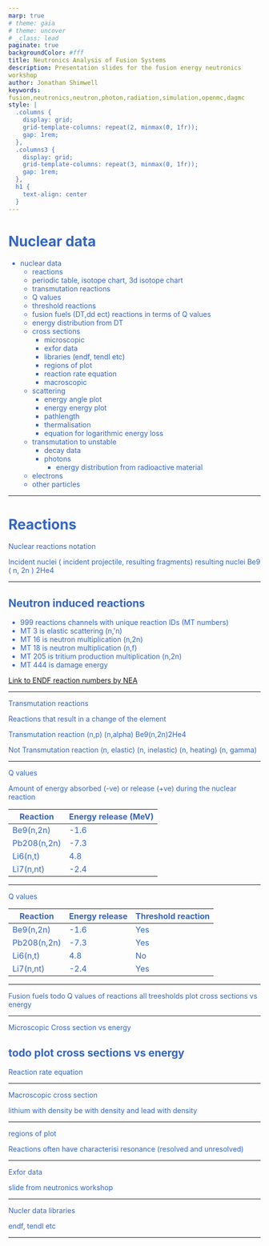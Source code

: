 ```yaml
---
marp: true
# theme: gaia
# theme: uncover
# _class: lead
paginate: true
backgroundColor: #fff
title: Neutronics Analysis of Fusion Systems
description: Presentation slides for the fusion energy neutronics workshop
author: Jonathan Shimwell
keywords: fusion,neutronics,neutron,photon,radiation,simulation,openmc,dagmc
style: |
  .columns {
    display: grid;
    grid-template-columns: repeat(2, minmax(0, 1fr));
    gap: 1rem;
  },
  .columns3 {
    display: grid;
    grid-template-columns: repeat(3, minmax(0, 1fr));
    gap: 1rem;
  },
  h1 {
    text-align: center
  }
---
```


<style>
  :root {
    --color-background: #fff;
    --color-foreground: #333;
    --color-highlight: #f96;
    --color-dimmed: #888;
    font-family: 'Century Gothic';
    color: #3466C2
  }
  {
    font-size: 29px
  }
  code {
    white-space : pre-wrap !important;
    word-break: break-word;
  }
  .columns {
    display: grid;
  }
  h1 {
    justify-content: center;
  }
  section {
    justify-content: start;
  }
  img[alt~="bottom-right"] {
    position: absolute;
    top: 90%;
    right: 1%;
  }
</style>

# Nuclear data

- nuclear data
  - reactions
  <!-- - reactions groups like n, disappearance -->
    - periodic table, isotope chart, 3d isotope chart
    - transmutation reactions
    - Q values
    - threshold reactions
    - fusion fuels (DT,dd ect) reactions in terms of Q values
    - energy distribution from DT
  - cross sections
     - microscopic
     - exfor data
     - libraries (endf, tendl etc)
     - regions of plot
     <!-- - multigroup / continuous energy
     - group strucutres -->
     - reaction rate equation
     - macroscopic
  - scattering
    - energy angle plot
    - energy energy plot
    - pathlength
    - thermalisation
    - equation for logarithmic energy loss
  - transmutation to unstable
    - decay data
    - photons
      - energy distribution from radioactive material
  - electrons
  - other particles
---

# Reactions
Nuclear reactions notation

Incident nuclei ( incident projectile, resulting fragments) resulting nuclei
Be9 ( n, 2n ) 2He4

---

## Neutron induced reactions

 - 999 reactions channels with unique reaction IDs (MT numbers)
 - MT 3 is elastic scattering (n,'n)
 - MT 16 is neutron multiplication (n,2n)
 - MT 18 is neutron multiplication (n,f)
 - MT 205 is tritium production multiplication (n,2n)
 - MT 444 is damage energy

 [Link to ENDF reaction numbers by NEA](https://www.oecd-nea.org/dbdata/data/manual-endf/endf102_MT.pdf)
 
 ---

Transmutation reactions

Reactions that result in a change of the element

Transmutation reaction
(n,p)
(n,alpha)
Be9(n,2n)2He4


Not Transmutation reaction
(n, elastic)
(n, inelastic)
(n, heating)
(n, gamma)

---


Q values

Amount of energy absorbed (-ve) or release (+ve) during the nuclear reaction

| Reaction    | Energy release (MeV) |
| -------- | ------- |
| Be9(n,2n)  |  -1.6   |
| Pb208(n,2n)  |  -7.3   |
| Li6(n,t) | 4.8 |
| Li7(n,nt)    | -2.4    |


---

Q values

| Reaction    | Energy release |Threshold reaction |
| -------- | ------- |------- |
| Be9(n,2n)  |   -1.6    |  Yes  |
| Pb208(n,2n)  |  -7.3   | Yes |
| Li6(n,t) | 4.8      |  No  |
| Li7(n,nt)    | -2.4     | Yes   |



---

Fusion fuels
todo
Q values of reactions
all treesholds
 plot cross sections vs energy

---
Microscopic
Cross section vs energy

todo plot cross sections vs energy
---

Reaction rate equation

---

Macroscopic cross section

lithium with density 
be with density and lead with density

---

regions of plot

Reactions often have characterisi
 resonance (resolved and unresolved)


---

Exfor data

slide from neutronics workshop

---

Nucler data libraries

 endf, tendl etc

---